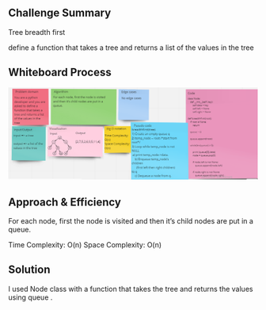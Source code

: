 ## Challenge Summary

Tree breadth first

define a function that takes a tree and returns a list of the values in the tree


## Whiteboard Process

![cc17](code%20challenge17.png)


## Approach & Efficiency

For each node, first the node is visited and then it’s child nodes are put in a  queue.

Time Complexity: O(n)
Space Complexity: O(n)



## Solution

I used Node class with a function that takes the tree and returns the values using queue .
